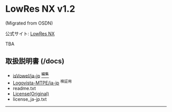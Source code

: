 # LowRes NX v1.2
(Migrated from OSDN)

公式サイト: [LowRes NX](https://lowresnx.inutilis.com/)

TBA

## 取扱説明書 (/docs)
 * [isVowel/ja-jp](manual.html) [<sup>編集</sup>](https://github.com/thundervox/thundervox.github.io/edit/main/081/lowresnx/manual.html)
 * [Logovista-MTPE/ja-jp](manual_lvmt.html) <sup>検証用</sup>
 * readme.txt
 * [License(Original)](license.txt)
 * license_ja-jp.txt

---
